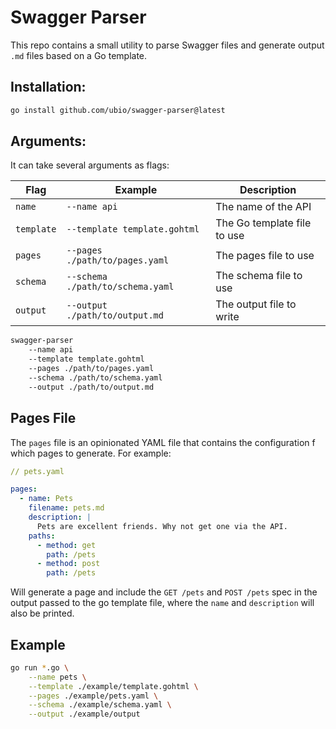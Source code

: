 # Swagger Parser

This repo contains a small utility to parse Swagger files and generate output `.md` files based on a Go template.

## Installation:

```bash
go install github.com/ubio/swagger-parser@latest
```

## Arguments:

It can take several arguments as flags:

| Flag | Example | Description
| --- | --- | ---
| `name` | `--name api` | The name of the API
| `template` | `--template template.gohtml` | The Go template file to use
| `pages` | `--pages ./path/to/pages.yaml` | The pages file to use
| `schema` | `--schema ./path/to/schema.yaml` | The schema file to use
| `output` | `--output ./path/to/output.md` | The output file to write

```bash
swagger-parser
    --name api
    --template template.gohtml
    --pages ./path/to/pages.yaml
    --schema ./path/to/schema.yaml
    --output ./path/to/output.md
```

## Pages File

The `pages` file is an opinionated YAML file that contains the configuration f which pages to generate. For example:

```yaml
// pets.yaml

pages:
  - name: Pets
    filename: pets.md
    description: |
      Pets are excellent friends. Why not get one via the API.
    paths:
      - method: get
        path: /pets
      - method: post
        path: /pets
```

Will generate a page and include the `GET /pets` and `POST /pets` spec in the output passed to the go template file, where the `name` and `description` will also be printed.

## Example

```bash
go run *.go \
    --name pets \
    --template ./example/template.gohtml \
    --pages ./example/pets.yaml \
    --schema ./example/schema.yaml \
    --output ./example/output
```
